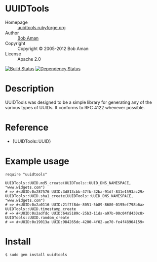 # UUIDTools

<dl>
  <dt>Homepage</dt><dd><a href="http://uuidtools.rubyforge.org/">uuidtools.rubyforge.org</a></dd>
  <dt>Author</dt><dd><a href="mailto:bob@sporkmonger.com">Bob Aman</a></dd>
  <dt>Copyright</dt><dd>Copyright © 2005-2012 Bob Aman</dd>
  <dt>License</dt><dd>Apache 2.0</dd>
</dl>

[![Build Status](https://secure.travis-ci.org/sporkmonger/uuidtools.png)](http://travis-ci.org/sporkmonger/uuidtools)
[![Dependency Status](https://gemnasium.com/sporkmonger/uuidtools.png)](https://gemnasium.com/sporkmonger/uuidtools)

# Description

UUIDTools was designed to be a simple library for generating any
of the various types of UUIDs.  It conforms to RFC 4122 whenever
possible.

# Reference

- {UUIDTools::UUID}

# Example usage

    require "uuidtools"

    UUIDTools::UUID.md5_create(UUIDTools::UUID_DNS_NAMESPACE, "www.widgets.com")
    # => #<UUID:0x287576 UUID:3d813cbb-47fb-32ba-91df-831e1593ac29>
    UUIDTools::UUID.sha1_create(UUIDTools::UUID_DNS_NAMESPACE, "www.widgets.com")
    # => #<UUID:0x2a0116 UUID:21f7f8de-8051-5b89-8680-0195ef798b6a>
    UUIDTools::UUID.timestamp_create
    # => #<UUID:0x2adfdc UUID:64a5189c-25b3-11da-a97b-00c04fd430c8>
    UUIDTools::UUID.random_create
    # => #<UUID:0x19013a UUID:984265dc-4200-4f02-ae70-fe4f48964159>

# Install

    $ sudo gem install uuidtools
